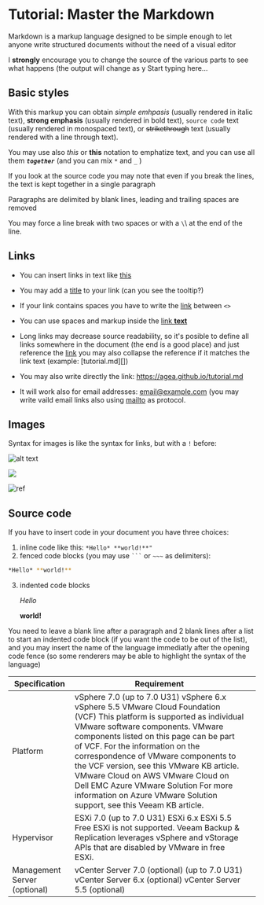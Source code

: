 # Tutorial: Master the Markdown

Markdown is a markup language designed to be simple enough to let anyone write structured documents without the need of a visual editor

I **strongly** encourage you to change the source of the various parts to see what happens (the output will change as y
Start typing here...

Basic styles
------------

With this markup you can obtain *simple emhpasis* (usually rendered in italic text), **strong emphasis** (usually rendered in bold text), `source code` text (usually rendered in monospaced text), or ~~strikethrough~~ text (usually rendered with a line through text).

You may use also _this_ or __this__ notation to emphatize text, and you can use all them _**`together`**_ (and you can mix `*` and `_` )

If you look at the source code you may note that
even
if
you
break
the
lines,
the text is kept together
in a single paragraph

Paragraphs are delimited by blank lines, leading and trailing spaces are removed

You may force a line break with two spaces or with a `\`\ at the end of the line.

Links
-----

- You can insert links in text like [this](Tutorial-How-to-ride-a-bike.topic)

- You may add a [title](https://agea.github.io/tutorial.md "Markdown Tutorial") to your link (can you see the tooltip?)

- If your link contains spaces you have to write the [link](<http://example.com/a space>) between `<>`

- You can use spaces and markup inside the [link **text**](https://agea.github.io/tutorial.md)

- Long links may decrease source readability, so it's posible to define all links somewhere in the document (the end is a good place) and just reference the [link](JVM-Spring-boot.md) you may also collapse the reference if it matches the link text (example:  [tutorial.md][])

- You may also write directly the link: <https://agea.github.io/tutorial.md>

- It will work also for email addresses: <email@example.com> (you may write vaild email links also using [mailto](mailto:email@example.com) as protocol.

Images
------

Syntax for images is like the syntax for links, but with a `!` before:

![alt text](1.png "image title")

![](2.png)

![ref]

[ref]: 3.png

Source code
-----------

If you have to insert code in your document you have three choices:

1. inline code like this: `*Hello* **world!**"`
2. fenced code blocks (you may use ` ``` ` or `~~~`
   as delimiters):
```Bash
*Hello* **world!**
```
3. indented code blocks


    *Hello* 
    
    **world!**

You need to leave a blank line after a paragraph and 2 blank lines after a list to start an indented code block (if you want the code to be out of the list), and you may insert the name of the language immediatly after the opening code fence (so some renderers may be able to highlight the syntax of the language)

| Specification                | Requirement                                                                                                                                                                                                                                                                                                                                                                                                                                                                          |   |
|------------------------------|--------------------------------------------------------------------------------------------------------------------------------------------------------------------------------------------------------------------------------------------------------------------------------------------------------------------------------------------------------------------------------------------------------------------------------------------------------------------------------------|---|
| Platform                     | vSphere 7.0 (up to 7.0 U31) vSphere 6.x vSphere 5.5 VMware Cloud Foundation (VCF) This platform is supported as individual VMware software components. VMware components listed on this page can be part of VCF. For the information on the correspondence of VMware components to the VCF version, see this VMware KB article. VMware Cloud on AWS VMware Cloud on Dell EMC Azure VMware Solution For more information on Azure VMware Solution support, see this Veeam KB article. |   |
| Hypervisor                   | ESXi 7.0 (up to 7.0 U31) ESXi 6.x ESXi 5.5 Free ESXi is not supported. Veeam Backup & Replication leverages vSphere and vStorage APIs that are disabled by VMware in free ESXi.                                                                                                                                                                                                                                                                                                      |   |
| Management Server (optional) | vCenter Server 7.0 (optional) (up to 7.0 U31) vCenter Server 6.x (optional) vCenter Server 5.5 (optional)                                                                                                                                                                                                                                                                                                                                                                            |   |

